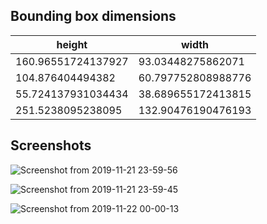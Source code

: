 ## Bounding box dimensions

|       height        |      width           |
|---------------------|----------------------|
|160.96551724137927   |    93.03448275862071 |
|104.876404494382     |   60.797752808988776 |
|55.724137931034434   |   38.689655172413815 |
|251.5238095238095    |   132.90476190476193 |

## Screenshots

![Screenshot from 2019-11-21 23-59-56](https://user-images.githubusercontent.com/6766061/69365920-4b4d5b80-0cbb-11ea-8f24-e6abd0bc7c09.png)

![Screenshot from 2019-11-21 23-59-45](https://user-images.githubusercontent.com/6766061/69365850-2953d900-0cbb-11ea-933d-302d07c747f5.png)

![Screenshot from 2019-11-22 00-00-13](https://user-images.githubusercontent.com/6766061/69365947-5902e100-0cbb-11ea-8635-bce7beccaaf6.png)